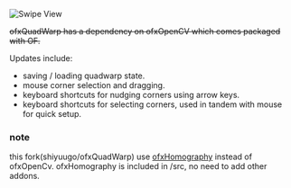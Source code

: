 ![Swipe View](https://github.com/julapy/ofxQuadWarp/raw/master/example/image/ofxQuadWarp.png)

~~ofxQuadWarp has a dependency on ofxOpenCV which comes packaged with OF.~~

Updates include:

- saving / loading quadwarp state.
- mouse corner selection and dragging.
- keyboard shortcuts for nudging corners using arrow keys.
- keyboard shortcuts for selecting corners, used in tandem with mouse for quick setup.

### note
this fork(shiyuugo/ofxQuadWarp) use [ofxHomography](https://github.com/paulobarcelos/ofxHomography) instead of ofxOpenCv.
ofxHomography is included in /src, no need to add other addons. 
